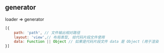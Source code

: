 ## generator
loader => generator
``` js
[{
    path: 'path', // 文件输出相对路径
    layout: 'view',// 布局类型, 给代码片段文件使用
    data: Function || Object // 如果是代码片段文件 data 是 Object (用于渲染模板时注入), 其他文件 data 是 Function (返回文件流)
}]
```